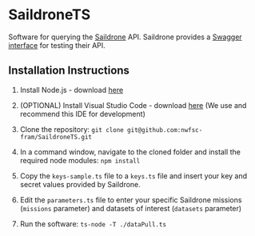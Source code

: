 # SaildroneTS
Software for querying the [Saildrone](https://www.saildrone.com/) API.  Saildrone provides a [Swagger interface](https://developer-mission.saildrone.com/api-docs) for testing their API.

## Installation Instructions
1. Install Node.js - download [here](https://nodejs.org/en/)

2. (OPTIONAL) Install Visual Studio Code - download [here](https://code.visualstudio.com/) (We use and recommend this IDE for development)

3. Clone the repository: `git clone git@github.com:nwfsc-fram/SaildroneTS.git`

4. In a command window, navigate to the cloned folder and install the required node modules:  `npm install`

5. Copy the `keys-sample.ts` file to a `keys.ts` file and insert your key and secret values provided by Saildrone.

6. Edit the `parameters.ts` file to enter your specific Saildrone missions (`missions` parameter) and datasets of interest (`datasets` parameter)

7. Run the software:  `ts-node -T ./dataPull.ts`
